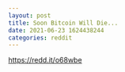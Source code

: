 ```yaml
--- 
layout: post 
title: Soon Bitcoin Will Die... 
date: 2021-06-23 1624438244 
categories: reddit 
--- 
```

https://redd.it/o68wbe